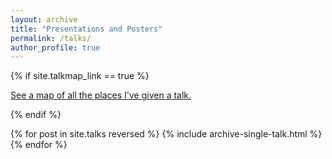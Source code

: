 ```yaml
---
layout: archive
title: "Presentations and Posters"
permalink: /talks/
author_profile: true
---
```


{% if site.talkmap_link == true %}

<p style="text-decoration:underline;"><a href="/talkmap.html">See a map of all the places I've given a talk.</a></p>
{% endif %}

{% for post in site.talks reversed %}
  {% include archive-single-talk.html %}
{% endfor %}

<p class="page__meta"><i class="fa fa-clock-o" aria-hidden="true"></i> </p>